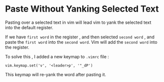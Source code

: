 # Paste Without Yanking Selected Text
Pasting over a selected text in vim will lead vim to yank the selected text into the default register.

If we have `first word` in the register , and then selected `second word` , and paste the `first word` into the `second word`.
Vim will add the `second word` into the register.

To solve this , I added a new keymap to `.vimrc` file :

```
vim.keymap.set('v', '<leader>p', '"_dP')
```
This keymap will re-yank the word after pasting it.
